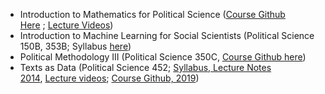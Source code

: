 -   Introduction to Mathematics for Political Science ([Course Github Here](https://github.com/justingrimmer/Math18) ; [Lecture Videos](https://uchicago.box.com/s/x1xk2zosjj0c3vldgb3jkt95qsw74dnj)) 
-   Introduction to Machine Learning for Social Scientists (Political Science 150B, 353B; Syllabus [here](http://stanford.edu/~jgrimmer/machineSyll.pdf))
-   Political Methodology III (Political Science 350C, [Course Github here](https://github.com/justingrimmer/pol450c_19))
-   Texts as Data (Political Science 452; [Syllabus, Lecture Notes 2014](http://stanford.edu/~jgrimmer/Text14/), [Lecture videos](https://stanford.app.box.com/Text-As-Data); [Course Github, 2019](https://github.com/justingrimmer/tad_19))
